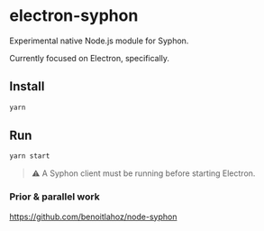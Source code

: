 # electron-syphon

Experimental native Node.js module for Syphon.

Currently focused on Electron, specifically.

## Install

```bash
yarn
```

## Run

```bash
yarn start
```

> ⚠️ A Syphon client must be running before starting Electron.

### Prior & parallel work

https://github.com/benoitlahoz/node-syphon
